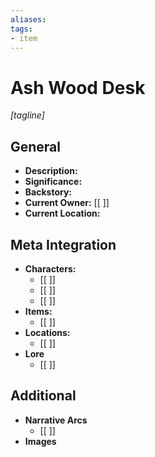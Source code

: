 ```yaml
---
aliases:
tags: 
- item
---
```

# Ash Wood Desk
*[tagline]*

## General

- **Description:**
- **Significance:**
- **Backstory:**
- **Current Owner:** [[ ]]
- **Current Location:**

## Meta Integration

- **Characters:**
	- [[ ]]
	- [[ ]]
	- [[ ]]
- **Items:**
	- [[ ]]
- **Locations:** 
	- [[ ]]
- **Lore**
	- [[ ]]

## Additional

- **Narrative Arcs**
	- [[ ]]
- **Images**